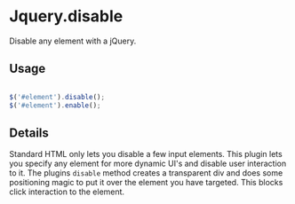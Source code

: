 # Jquery.disable

Disable any element with a jQuery.

## Usage

```javascript

$('#element').disable();
$('#element').enable();
```

## Details

Standard HTML only lets you disable a few input elements. This plugin lets you specify any element for more dynamic UI's and disable user interaction to it.
The plugins `disable` method creates a transparent div and does some positioning magic to put it over the element you have targeted. This blocks click interaction to the element.
